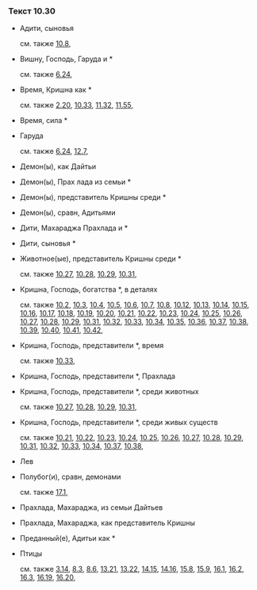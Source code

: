 ### Текст 10.30
	
- Адити, сыновья

	см. также  [10.8](../10/1008.md), 
	
- Вишну, Господь, Гаруда и *

	см. также  [6.24](../06/0624.md), 
	
- Время, Кришна как *

	см. также  [2.20](../02/0220.md),  [10.33](../10/1033.md),  [11.32](../11/1132.md),  [11.55](../11/1155.md), 
	
- Время, сила *

	
- Гаруда

	см. также  [6.24](../06/0624.md),  [12.7](../12/1207.md), 
	
- Демон(ы), как Дайтьи

	
- Демон(ы), Прах лада из семьи *

	
- Демон(ы), представитель Кришны среди *

	
- Демон(ы), сравн, Адитьями

	
- Дити, Махараджа Прахлада и *

	
- Дити, сыновья *

	
- Животное(ые), представитель Кришны среди *

	см. также  [10.27](../10/1027.md),  [10.28](../10/1028.md),  [10.29](../10/1029.md),  [10.31](../10/1031.md), 
	
- Кришна, Господь, богатства *, в деталях

	см. также  [10.2](../10/1002.md),  [10.3](../10/1003.md),  [10.4](../10/1004.md),  [10.5](../10/1005.md),  [10.6](../10/1006.md),  [10.7](../10/1007.md),  [10.8](../10/1008.md),  [10.12](../10/1012.md),  [10.13](../10/1013.md),  [10.14](../10/1014.md),  [10.15](../10/1015.md),  [10.16](../10/1016.md),  [10.17](../10/1017.md),  [10.18](../10/1018.md),  [10.19](../10/1019.md),  [10.20](../10/1020.md),  [10.21](../10/1021.md),  [10.22](../10/1022.md),  [10.23](../10/1023.md),  [10.24](../10/1024.md),  [10.25](../10/1025.md),  [10.26](../10/1026.md),  [10.27](../10/1027.md),  [10.28](../10/1028.md),  [10.29](../10/1029.md),  [10.31](../10/1031.md),  [10.32](../10/1032.md),  [10.33](../10/1033.md),  [10.34](../10/1034.md),  [10.35](../10/1035.md),  [10.36](../10/1036.md),  [10.37](../10/1037.md),  [10.38](../10/1038.md),  [10.39](../10/1039.md),  [10.40](../10/1040.md),  [10.41](../10/1041.md),  [10.42](../10/1042.md), 
	
- Кришна, Господь, представители *, время

	см. также  [10.33](../10/1033.md), 
	
- Кришна, Господь, представители *, Прахлада

	
- Кришна, Господь, представители *, среди животных

	см. также  [10.27](../10/1027.md),  [10.28](../10/1028.md),  [10.29](../10/1029.md),  [10.31](../10/1031.md), 
	
- Кришна, Господь, представители *, среди живых существ

	см. также  [10.21](../10/1021.md),  [10.22](../10/1022.md),  [10.23](../10/1023.md),  [10.24](../10/1024.md),  [10.25](../10/1025.md),  [10.26](../10/1026.md),  [10.27](../10/1027.md),  [10.28](../10/1028.md),  [10.29](../10/1029.md),  [10.31](../10/1031.md),  [10.32](../10/1032.md),  [10.33](../10/1033.md),  [10.34](../10/1034.md),  [10.37](../10/1037.md),  [10.38](../10/1038.md), 
	
- Лев

	
- Полубог(и), сравн, демонами

	см. также  [17.1](../17/1701.md), 
	
- Прахлада, Махараджа, из семьи Дайтьев

	
- Прахлада, Махараджа, как представитель Кришны

	
- Преданный(е), Адитьи как *

	
- Птицы

	см. также  [3.14](../03/0314.md),  [8.3](../08/0803.md),  [8.6](../08/0806.md),  [13.21](../13/1321.md),  [13.22](../13/1322.md),  [14.15](../14/1415.md),  [14.16](../14/1416.md),  [15.8](../15/1508.md),  [15.9](../15/1509.md),  [16.1](../16/1601.md),  [16.2](../16/1602.md),  [16.3](../16/1603.md),  [16.19](../16/1619.md),  [16.20](../16/1620.md), 
